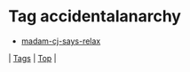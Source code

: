 <!--
title: Tag accidentalanarchy
date: 2020-06-28T15:26:59.466Z
tags:
-->
# Tag accidentalanarchy

 * [madam-cj-says-relax](80085912168.md)

| [Tags](tags.md) | [Top](index.md) |
